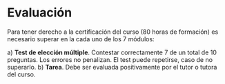 # Evaluación

Para tener derecho a la certificación del curso (80 horas de formación) es necesario superar en la cada uno de los 7 módulos:

a) **Test de elección múltiple**. Contestar correctamente 7 de un total de 10 preguntas. Los errores no penalizan. El test puede repetirse, caso de no superarlo.
b) **Tarea**. Debe ser evaluada positivamente por el tutor o tutora del curso.